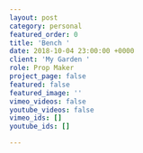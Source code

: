 ```yaml
---
layout: post
category: personal
featured_order: 0
title: 'Bench '
date: 2018-10-04 23:00:00 +0000
client: 'My Garden '
role: Prop Maker
project_page: false
featured: false
featured_image: ''
vimeo_videos: false
youtube_videos: false
vimeo_ids: []
youtube_ids: []

---
```

